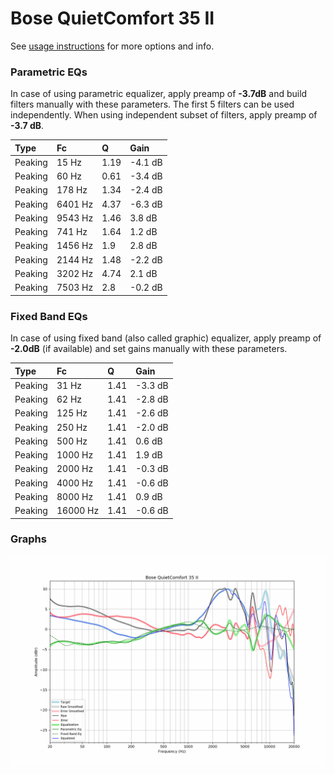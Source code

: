 # Bose QuietComfort 35 II
See [usage instructions](https://github.com/jaakkopasanen/AutoEq#usage) for more options and info.

### Parametric EQs
In case of using parametric equalizer, apply preamp of **-3.7dB** and build filters manually
with these parameters. The first 5 filters can be used independently.
When using independent subset of filters, apply preamp of **-3.7 dB**.

| Type    | Fc      |    Q | Gain    |
|:--------|:--------|:-----|:--------|
| Peaking | 15 Hz   | 1.19 | -4.1 dB |
| Peaking | 60 Hz   | 0.61 | -3.4 dB |
| Peaking | 178 Hz  | 1.34 | -2.4 dB |
| Peaking | 6401 Hz | 4.37 | -6.3 dB |
| Peaking | 9543 Hz | 1.46 | 3.8 dB  |
| Peaking | 741 Hz  | 1.64 | 1.2 dB  |
| Peaking | 1456 Hz | 1.9  | 2.8 dB  |
| Peaking | 2144 Hz | 1.48 | -2.2 dB |
| Peaking | 3202 Hz | 4.74 | 2.1 dB  |
| Peaking | 7503 Hz | 2.8  | -0.2 dB |

### Fixed Band EQs
In case of using fixed band (also called graphic) equalizer, apply preamp of **-2.0dB**
(if available) and set gains manually with these parameters.

| Type    | Fc       |    Q | Gain    |
|:--------|:---------|:-----|:--------|
| Peaking | 31 Hz    | 1.41 | -3.3 dB |
| Peaking | 62 Hz    | 1.41 | -2.8 dB |
| Peaking | 125 Hz   | 1.41 | -2.6 dB |
| Peaking | 250 Hz   | 1.41 | -2.0 dB |
| Peaking | 500 Hz   | 1.41 | 0.6 dB  |
| Peaking | 1000 Hz  | 1.41 | 1.9 dB  |
| Peaking | 2000 Hz  | 1.41 | -0.3 dB |
| Peaking | 4000 Hz  | 1.41 | -0.6 dB |
| Peaking | 8000 Hz  | 1.41 | 0.9 dB  |
| Peaking | 16000 Hz | 1.41 | -0.6 dB |

### Graphs
![](./Bose%20QuietComfort%2035%20II.png)
